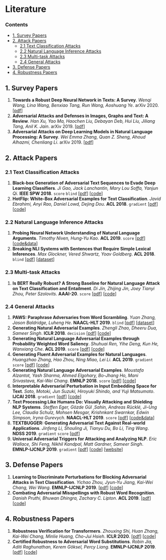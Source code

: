 # Literature

### Contents

* [1. Survey Papers](#1-survey-papers)
* [2. Attack Papers](#2-attack-papers)
	* [2.1 Text Classification Attacks](#21-text-classification-attacks)
	* [2.2 Natural Language Inference Attacks](#22-natural-language-inference-attacks) 
	* [2.3 Multi-task Attacks](#23-multi-task-attacks)
	* [2.4 General Attacks](#24-general-attacks)
* [3. Defense Papers](#3-defense-papers)
* [4. Robustness Papers](#4-robustness-papers)



## 1. Survey Papers

1. **Towards a Robust Deep Neural Network in Texts: A Survey**.
*Wenqi Wang, Lina Wang, Benxiao Tang, Run Wang, Aoshuang Ye*. arXiv 2020. [[pdf](https://arxiv.org/pdf/1902.07285.pdf)]
1. **Adversarial Attacks and Defenses in Images, Graphs and Text: A Review**.
*Han Xu, Yao Ma, Haochen Liu, Debayan Deb, Hui Liu, Jiliang Tang, Anil K. Jain*. arXiv 2019. [[pdf](https://arxiv.org/pdf/1909.08072.pdf)]
1. **Adversarial Attacks on Deep Learning Models in Natural Language Processing: A Survey**.
*Wei Emma Zhang, Quan Z. Sheng, Ahoud Alhazmi, Chenliang Li*. arXiv 2019. [[pdf](https://arxiv.org/pdf/1901.06796.pdf)]


## 2. Attack Papers

### 2.1 Text Classification Attacks
1. **Black-box Generation of Adversarial Text Sequences to Evade Deep Learning Classifiers**.
*Ji Gao, Jack Lanchantin, Mary Lou Soffa, Yanjun Qi*. **IEEE SPW 2018**. `score` `blind` [[pdf](https://ieeexplore.ieee.org/document/8424632)] [[code](https://github.com/QData/deepWordBug)]
1. **HotFlip: White-Box Adversarial Examples for Text Classification**.
*Javid Ebrahimi, Anyi Rao, Daniel Lowd, Dejing Dou*. **ACL 2018**. `gradient` [[pdf](https://www.aclweb.org/anthology/P18-2006)] [[code](https://github.com/AnyiRao/WordAdver)]

### 2.2 Natural Language Inference Attacks
1. **Probing Neural Network Understanding of Natural Language Arguments**.
*Timothy Niven, Hung-Yu Kao*. **ACL 2019**. `score` [[pdf](https://www.aclweb.org/anthology/P19-1459.pdf)] [[code&data](https://github.com/IKMLab/arct2)]
1. **Breaking NLI Systems with Sentences that Require Simple Lexical Inferences**.
*Max Glockner, Vered Shwartz, Yoav Goldberg*. **ACL 2018**. `blind` [[pdf](https://www.aclweb.org/anthology/P18-2103)] [[dataset](https://github.com/BIU-NLP/Breaking_NLI)]

### 2.3 Multi-task Attacks
1. **Is BERT Really Robust? A Strong Baseline for Natural Language Attack on Text Classification and Entailment**.
*Di Jin, Zhijing Jin, Joey Tianyi Zhou, Peter Szolovits*. **AAAI-20**. `score` [[pdf](https://arxiv.org/pdf/1907.11932v4)] [[code](https://github.com/wqj111186/TextFooler)]

### 2.4 General Attacks
1. **PAWS: Paraphrase Adversaries from Word Scrambling**.
*Yuan Zhang, Jason Baldridge, Luheng He*. **NAACL-HLT 2019**. `blind` [[pdf](https://www.aclweb.org/anthology/N19-1131)] [[dataset](https://g.co/dataset/paws)]
1. **Generating Natural Adversarial Examples**.
*Zhengli Zhao, Dheeru Dua, Sameer Singh*. **ICLR 2018**. `decision` [[pdf](https://arxiv.org/pdf/1710.11342.pdf)] [[code](https://github.com/zhengliz/natural-adversary)]
1. **Generating Natural Language Adversarial Examples through Probability Weighted Word Saliency**.
*Shuhuai Ren, Yihe Deng, Kun He, Wanxiang Che*. **ACL 2019**. `score` [[pdf](https://www.aclweb.org/anthology/P19-1103.pdf)] [[code](https://github.com/JHL-HUST/PWWS/)]
1. **Generating Fluent Adversarial Examples for Natural Languages**.
*Huangzhao Zhang, Hao Zhou, Ning Miao, Lei Li*. **ACL 2019**. `gradient` `score` [[pdf](https://www.aclweb.org/anthology/P19-1559)] [[code](https://github.com/LC-John/Metropolis-Hastings-Attacker)]
1. **Generating Natural Language Adversarial Examples**.
*Moustafa Alzantot, Yash Sharma, Ahmed Elgohary, Bo-Jhang Ho, Mani Srivastava, Kai-Wei Chang*. **EMNLP 2018**. `score` [[pdf](https://www.aclweb.org/anthology/D18-1316)] [[code](https://github.com/nesl/nlp_adversarial_examples)]
1. **Interpretable Adversarial Perturbation in Input Embedding Space for Text**.
*Sato, Motoki, Jun Suzuki, Hiroyuki Shindo, and Yuji Matsumoto*. **IJCAI 2018**. `gradient` [[pdf](https://arxiv.org/pdf/1805.02917.pdf)] [[code](https://github.com/aonotas/interpretable-adv)]
1. **Text Processing Like Humans Do: Visually Attacking and Shielding NLP Systems**.
*Steffen Eger, Gözde Gül ¸Sahin, Andreas Rücklé, Ji-Ung Lee, Claudia Schulz, Mohsen Mesgar, Krishnkant Swarnkar, Edwin Simpson, Iryna Gurevych*. **NAACL-HLT 2019**. `score` [[pdf](https://www.aclweb.org/anthology/N19-1165)] [[code&data](https://github.com/UKPLab/naacl2019-like-humans-visual-attacks)]
1. **TEXTBUGGER: Generating Adversarial Text Against Real-world Applications**.
*Jinfeng Li, Shouling Ji, Tianyu Du, Bo Li, Ting Wang*. **NDSS 2019**. `gradient` `score` [[pdf](https://arxiv.org/pdf/1812.05271.pdf)]
1. **Universal Adversarial Triggers for Attacking and Analyzing NLP**.
*Eric Wallace, Shi Feng, Nikhil Kandpal, Matt Gardner, Sameer Singh*. **EMNLP-IJCNLP 2019**. `gradient` [[pdf](https://arxiv.org/pdf/1908.07125.pdf)] [[code](https://github.com/Eric-Wallace/universal-triggers)] [[website](http://www.ericswallace.com/triggers)]

## 3. Defense Papers
1. **Learning to Discriminate Perturbations for Blocking Adversarial Attacks in Text Classification**.
*Yichao Zhou, Jyun-Yu Jiang, Kai-Wei Chang, Wei Wang*. **EMNLP-IJCNLP 2019**. [[pdf](https://www.aclweb.org/anthology/D19-1496.pdf)] [[code](https://github.com/joey1993/bert-defender)]
1. **Combating Adversarial Misspellings with Robust Word Recognition**.
*Danish Pruthi, Bhuwan Dhingra, Zachary C. Lipton*. **ACL 2019**. [[pdf](https://www.aclweb.org/anthology/P19-1561.pdf)] [[code](https://github.com/danishpruthi/adversarial-misspellings)]

## 4. Robustness Papers
1. **Robustness Verification for Transformers**.
*Zhouxing Shi, Huan Zhang, Kai-Wei Chang, Minlie Huang, Cho-Jui Hsieh*. **ICLR 2020**. [[pdf](https://arxiv.org/pdf/2002.06622.pdf)] [[code](https://github.com/shizhouxing/Robustness-Verification-for-Transformers)]
1. **Certified Robustness to Adversarial Word Substitutions**.
*Robin Jia, Aditi Raghunathan, Kerem Göksel, Percy Liang*. **EMNLP-IJCNLP 2019**. [[pdf](https://www.aclweb.org/anthology/D19-1423.pdf)] [[code](https://github.com/robinjia/certified-word-sub)]

